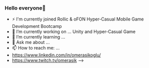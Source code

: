 ### Hello everyone👋

- ⚡ I'm currently joined Rollic & oFON Hyper-Casual Mobile Game Development Bootcamp
- 🔭 I’m currently working on ... Unity and Hyper-Casual Game
- 🌱 I’m currently learning ... 
- 💬 Ask me about ...
- 📫 How to reach me: ... 
- https://www.linkedin.com/in/omerasikoglu/
- https://www.twitch.tv/omerasik
-->
